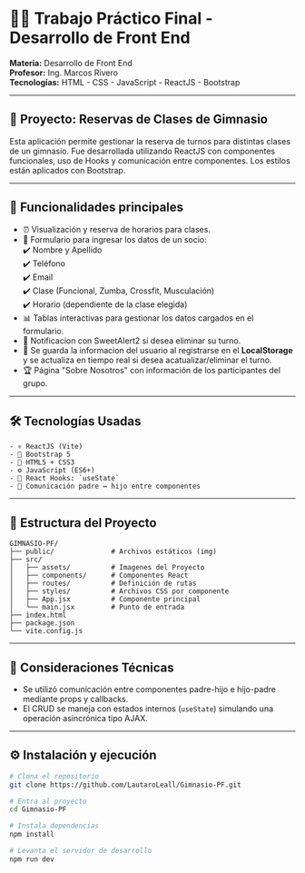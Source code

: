 # 🏋️‍♂️ Trabajo Práctico Final - Desarrollo de Front End

**Materia:** Desarrollo de Front End  
**Profesor:** Ing. Marcos Rivero  
**Tecnologías:** HTML - CSS - JavaScript - ReactJS - Bootstrap

---

## 📌 Proyecto: Reservas de Clases de Gimnasio

Esta aplicación permite gestionar la reserva de turnos para distintas clases de un gimnasio. Fue desarrollada utilizando ReactJS con componentes funcionales, uso de Hooks y comunicación entre componentes. Los estilos están aplicados con Bootstrap.

---

## 🎯 Funcionalidades principales

- ⏰ Visualización y reserva de horarios para clases.  
- 📝 Formulario para ingresar los datos de un socio: <br>
         ✔️ Nombre y Apellido  
         ✔️ Teléfono  
         ✔️ Email  
         ✔️ Clase (Funcional, Zumba, Crossfit, Musculación)  
         ✔️ Horario (dependiente de la clase elegida)
- 📊 Tablas interactivas para gestionar los datos cargados en el formulario.
- 🎉 Notificacion con SweetAlert2 si desea eliminar su turno.
- 💾 Se guarda la informacion del usuario al registrarse en el **LocalStorage** y se actualiza en tiempo real si desea acatualizar/eliminar el turno.   
- 🏆 Página "Sobre Nosotros" con información de los participantes del grupo.  

---

## 🛠️ Tecnologías Usadas

```
- ⚛️ ReactJS (Vite)
- 💅 Bootstrap 5
- 🎯 HTML5 + CSS3
- ⚙️ JavaScript (ES6+)
- 🎣 React Hooks: `useState`
- 📡 Comunicación padre ↔ hijo entre componentes
```

---

## 📁 Estructura del Proyecto
```
GIMNASIO-PF/
├── public/              # Archivos estáticos (img)
├── src/
│   ├── assets/          # Imagenes del Proyecto
│   ├── components/      # Componentes React
│   ├── routes/          # Definición de rutas
│   ├── styles/          # Archivos CSS por componente
│   ├── App.jsx          # Componente principal
│   └── main.jsx         # Punto de entrada
├── index.html
├── package.json
└── vite.config.js
```

---

## 🧠 Consideraciones Técnicas

- Se utilizó comunicación entre componentes padre-hijo e hijo-padre mediante props y callbacks.
- El CRUD se maneja con estados internos (`useState`) simulando una operación asincrónica tipo AJAX.

---

## ⚙️ Instalación y ejecución

```bash
# Clona el repositorio
git clone https://github.com/LautaroLeall/Gimnasio-PF.git

# Entra al proyecto
cd Gimnasio-PF

# Instala dependencias
npm install

# Levanta el servidor de desarrollo
npm run dev
